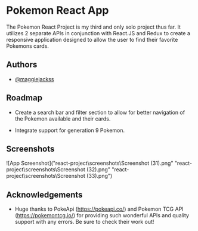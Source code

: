 # Pokemon React App

The Pokemon React Project is my third and only solo project thus far. It utilizes 2 separate APIs in conjunction with React.JS and Redux to create a responsive application designed to allow the user to find their favorite Pokemons cards.


## Authors

- [@maggiejackss](https://www.github.com/maggiejackss)


## Roadmap

- Create a search bar and filter section to allow for better navigation of the Pokemon available and their cards.

- Integrate support for generation 9 Pokemon.


## Screenshots

![App Screenshot]("react-project\screenshots\Screenshot (31).png"
"react-project\screenshots\Screenshot (32).png"
"react-project\screenshots\Screenshot (33).png")


## Acknowledgements

 - Huge thanks to PokeApi (https://pokeapi.co/) and Pokemon TCG API (https://pokemontcg.io/) for providing such wonderful APIs and quality support with any errors. Be sure to check their work out!


